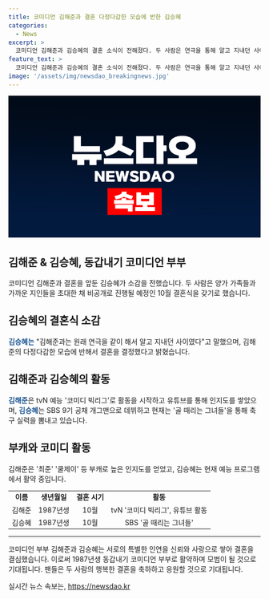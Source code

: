 ```yaml
---
title: 코미디언 김해준과 결혼 다정다감한 모습에 반한 김승혜
categories:
  - News
excerpt: >
  코미디언 김해준과 김승혜의 결혼 소식이 전해졌다. 두 사람은 연극을 통해 알고 지내던 사이로, 결혼식은 오는 10월에 가까운 지인들과 가족만을 초대하여 진행될 예정이다. 결혼을 전제로 만남을 이어온 이들은 서로의 특별한 인연을 신뢰와 사랑으로 이루어낸 것으로 알려졌다. 또한, 김해준은 유튜브를 통해 널리 알려진 인지도를 가지고 있으며, 김승혜는 현재 골 때리는 그녀들을 통해 축구 실력을 뽐내고 있다. 두 사람은 1987년생 동갑내기로, 결혼하면 스물한 번째 코미디언 부부로 이름을 올릴 예정이다.
feature_text: >
  코미디언 김해준과 김승혜의 결혼 소식이 전해졌다. 두 사람은 연극을 통해 알고 지내던 사이로, 결혼식은 오는 10월에 가까운 지인들과 가족만을 초대하여 진행될 예정이다. 결혼을 전제로 만남을 이어온 이들은 서로의 특별한 인연을 신뢰와 사랑으로 이루어낸 것으로 알려졌다. 또한, 김해준은 유튜브를 통해 널리 알려진 인지도를 가지고 있으며, 김승혜는 현재 골 때리는 그녀들을 통해 축구 실력을 뽐내고 있다. 두 사람은 1987년생 동갑내기로, 결혼하면 스물한 번째 코미디언 부부로 이름을 올릴 예정이다.
image: '/assets/img/newsdao_breakingnews.jpg'
---
```


<p><img src="/assets/img/newsdao_breakingnews.jpg" alt="ontimetimes 속보" /></p>

<h2 data-ke-size="size26">김해준 & 김승혜, 동갑내기 코미디언 부부</h2>

<p data-ke-size="size16">코미디언 김해준과 결혼을 앞둔 김승혜가 소감을 전했습니다. 두 사람은 양가 가족들과 가까운 지인들을 초대한 채 비공개로 진행될 예정인 10월 결혼식을 갖기로 했습니다.</p>

<h2 data-ke-size="size26">김승혜의 결혼식 소감</h2>

<p data-ke-size="size16"><b><span style="color: #1a5490;">김승혜는</span></b> "김해준과는 원래 연극을 같이 해서 알고 지내던 사이였다"고 말했으며, 김해준의 다정다감한 모습에 반해서 결혼을 결정했다고 밝혔습니다.</p>

<h2 data-ke-size="size26">김해준과 김승혜의 활동</h2>

<p data-ke-size="size16"><b><span style="color: #1a5490;">김해준</span></b>은 tvN 예능 '코미디 빅리그'로 활동을 시작하고 유튜브를 통해 인지도를 쌓았으며, <b><span style="color: #1a5490;">김승혜</span></b>는 SBS 9기 공채 개그맨으로 데뷔하고 현재는 '골 때리는 그녀들'을 통해 축구 실력을 뽐내고 있습니다.</p>

<h2 data-ke-size="size26">부캐와 코미디 활동</h2>

<p data-ke-size="size16">김해준은 '최준' '쿨제이' 등 부캐로 높은 인지도를 얻었고, 김승혜는 현재 예능 프로그램에서 활약 중입니다.</p>

<table>
  <tbody>
    <tr>
      <td style="text-align: center; height: 17px;"><b>이름</b></td>
      <td style="text-align: center; height: 17px;"><b>생년월일</b></td>
      <td style="text-align: center; height: 17px;"><b>결혼 시기</b></td>
      <td style="text-align: center; height: 17px;"><b>활동</b></td>
    </tr>
    <tr>
      <td style="text-align: center; height: 17px;">김해준</td>
      <td style="text-align: center; height: 17px;">1987년생</td>
      <td style="text-align: center; height: 17px;">10월</td>
      <td style="text-align: center; height: 17px;">tvN '코미디 빅리그', 유튜브 활동</td>
    </tr>
    <tr>
      <td style="text-align: center; height: 17px;">김승혜</td>
      <td style="text-align: center; height: 17px;">1987년생</td>
      <td style="text-align: center; height: 17px;">10월</td>
      <td style="text-align: center; height: 17px;">SBS '골 때리는 그녀들'</td>
    </tr>
  </tbody>
</table>

<hr>

<p data-ke-size="size16">코미디언 부부 김해준과 김승혜는 서로의 특별한 인연을 신뢰와 사랑으로 쌓아 결혼을 결심했습니다. 이로써 1987년생 동갑내기 코미디언 부부로 활약하며 모범이 될 것으로 기대됩니다. 팬들은 두 사람의 행복한 결혼을 축하하고 응원할 것으로 기대됩니다.</p>
실시간 뉴스 속보는, <a href="https://newsdao.kr" rel="dofollow">https://newsdao.kr</a>


